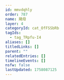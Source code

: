 ```yaml
---
id: mmvdqhly
order: 787
name: 飓母
layer: 4
categoryId: cat_OfFSSbRb
tagIds:
  - tag_TRpfu-I4
aliases: []
titledLinks: []
parent: ""
relatedEntries: []
timelineEvents: []
nsfw: false
lastUpdated: 1758087125
---
```


